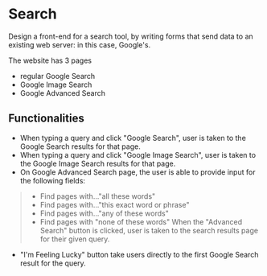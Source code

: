 # Search

Design a front-end for a search tool, by writing forms that send data to an existing web server: in this case, Google's.

The website has 3 pages
* regular Google Search
* Google Image Search
* Google Advanced Search

## Functionalities
* When typing a query and click "Google Search", user is taken to the Google Search results for that page.
* When typing a query and click "Google Image Search", user is taken to the Google Image Search results for that page.
* On Google Advanced Search page, the user is able to provide input for the following fields:
> * Find pages with..."all these words"
> * Find pages with..."this exact word or phrase"
> * Find pages with..."any of these words"
> * Find pages with "none of these words"
> When the "Advanced Search" button is clicked, user is taken to the search results page for their given query.
* "I'm Feeling Lucky" button take users directly to the first Google Search result for the query.



